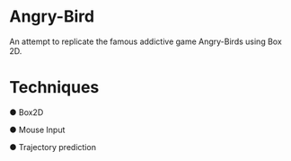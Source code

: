 # Angry-Bird

An attempt to replicate the famous addictive game Angry-Birds using Box 2D.

# Techniques

● Box2D

● Mouse Input

● Trajectory prediction
